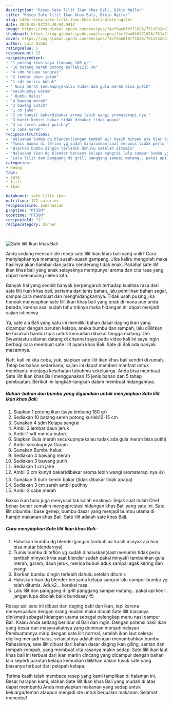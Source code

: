 ```yaml
---
description: "Resep Sate lilit Ikan khas Bali, Bikin Ngiler"
title: "Resep Sate lilit Ikan khas Bali, Bikin Ngiler"
slug: 1486-resep-sate-lilit-ikan-khas-bali-bikin-ngiler
date: 2020-05-02T22:40:04.941Z
image: https://img-global.cpcdn.com/recipes/f4cf9ae0f6f71626/751x532cq70/sate-lilit-ikan-khas-bali-foto-resep-utama.jpg
thumbnail: https://img-global.cpcdn.com/recipes/f4cf9ae0f6f71626/751x532cq70/sate-lilit-ikan-khas-bali-foto-resep-utama.jpg
cover: https://img-global.cpcdn.com/recipes/f4cf9ae0f6f71626/751x532cq70/sate-lilit-ikan-khas-bali-foto-resep-utama.jpg
author: Luis Gibbs
ratingvalue: 5
reviewcount: 15
recipeingredient:
- "1 potong ikan saya timbang 180 gr"
- "10 batang sereh potong kurleb1215 cm"
- "4 sdm Kelapa sangrai"
- "2 lembar daun jeruk"
- "1 sdt merica bubuk"
- " Gula merah secukupnyakalau tudak ada gula merah bisa putih"
- "secukupnya Garam"
- " Bumbu halus"
- "4 bawang merah"
- "3 bawang putih"
- "1 cm jahe"
- "2 cm kunyit bakardibakar aroma lebih wangi aromaterapi nya "
- "3 butir kemiri bakar tidak dibakar tidak apapa"
- "3 cm sereh ambil putihny"
- "2 cabe merah"
recipeinstructions:
- "Haluskan bumbu dg blender(jangan tambah air kasih minyak aja biar bisa mutar blendernya)"
- "Tumis bumbu di teflon yg sudah dihaluskan(saat menumis tidak perlu tambah minyak krna saat blender sudah pakai minyak) tambahkan gula merah, garam, daun jeruk, merica bubuk aduk sampai agak kering dan wangi"
- "Biarkan bumbu dingin terlebih dahulu setelah ditumis"
- "Haluskan ikan dg blender bersama kelapa sangrai lalu campur bumbu yg telah ditumis. Aduk2... koreksi rasa."
- "Lalu lilit dan panggang di grill panggang sampai matang.. pakai api kecil. jangan lupa dibolak balik bundsaay 😍"
categories:
- Resep
tags:
- sate
- lilit
- ikan

katakunci: sate lilit ikan 
nutrition: 172 calories
recipecuisine: Indonesian
preptime: "PT35M"
cooktime: "PT38M"
recipeyield: "2"
recipecategory: Dinner

---
```



![Sate lilit Ikan khas Bali](https://img-global.cpcdn.com/recipes/f4cf9ae0f6f71626/751x532cq70/sate-lilit-ikan-khas-bali-foto-resep-utama.jpg)

Anda sedang mencari ide resep sate lilit ikan khas bali yang unik? Cara menyiapkannya memang susah-susah gampang. Jika keliru mengolah maka hasilnya akan hambar dan justru cenderung tidak enak. Padahal sate lilit ikan khas bali yang enak selayaknya mempunyai aroma dan cita rasa yang dapat memancing selera kita.

Banyak hal yang sedikit banyak berpengaruh terhadap kualitas rasa dari sate lilit ikan khas bali, pertama dari jenis bahan, lalu pemilihan bahan segar, sampai cara membuat dan menghidangkannya. Tidak usah pusing jika hendak menyiapkan sate lilit ikan khas bali yang enak di mana pun anda berada, karena asal sudah tahu triknya maka hidangan ini dapat menjadi sajian istimewa.

Ya, sate ala Bali yang satu ini memiliki bahan dasar daging ikan yang dicampur dengan parutan kelapa, aneka bumbu dan rempah, lalu dililitkan ke tusukan bambu tipis untuk kemudian dibakar hingga matang. Om Swastiastu selamat datang di channel saya pada video kali ini saya ingin berbagi cara membuat sate lilit ayam khas Bali. Sate di Bali ada banyak macamnya.


Nah, kali ini kita coba, yuk, siapkan sate lilit ikan khas bali sendiri di rumah. Tetap berbahan sederhana, sajian ini dapat memberi manfaat untuk membantu menjaga kesehatan tubuhmu sekeluarga. Anda bisa membuat Sate lilit Ikan khas Bali menggunakan 15 jenis bahan dan 5 tahap pembuatan. Berikut ini langkah-langkah dalam membuat hidangannya.

<!--inarticleads1-->

##### Bahan-bahan dan bumbu yang digunakan untuk menyiapkan Sate lilit Ikan khas Bali:

1. Siapkan 1 potong ikan (saya timbang 180 gr)
1. Sediakan 10 batang sereh potong kurleb12-15 cm
1. Gunakan 4 sdm Kelapa sangrai
1. Ambil 2 lembar daun jeruk
1. Ambil 1 sdt merica bubuk
1. Siapkan  Gula merah secukupnya(kalau tudak ada gula merah bisa putih)
1. Ambil secukupnya Garam
1. Gunakan  Bumbu halus:
1. Sediakan 4 bawang merah
1. Sediakan 3 bawang putih
1. Sediakan 1 cm jahe
1. Ambil 2 cm kunyit bakar(dibakar aroma lebih wangi aromaterapi nya 👍)
1. Gunakan 3 butir kemiri bakar (tidak dibakar tidak apapa)
1. Sediakan 3 cm sereh ambil putihny
1. Ambil 2 cabe merah


Bakso ikan tuna juga menyusul tak kalah enaknya. Sejak saat itulah Chef benar-benar semakin mengapresiasi hidangan khas Bali yang satu ini. Sate lilit dibumbui base genep, bumbu dasar yang menjadi bumbu utama di hampir makanan khas Bali. Sate lilit adalah sate khas Bali. 

<!--inarticleads2-->

##### Cara menyiapkan Sate lilit Ikan khas Bali:

1. Haluskan bumbu dg blender(jangan tambah air kasih minyak aja biar bisa mutar blendernya)
1. Tumis bumbu di teflon yg sudah dihaluskan(saat menumis tidak perlu tambah minyak krna saat blender sudah pakai minyak) tambahkan gula merah, garam, daun jeruk, merica bubuk aduk sampai agak kering dan wangi
1. Biarkan bumbu dingin terlebih dahulu setelah ditumis
1. Haluskan ikan dg blender bersama kelapa sangrai lalu campur bumbu yg telah ditumis. Aduk2... koreksi rasa.
1. Lalu lilit dan panggang di grill panggang sampai matang.. pakai api kecil. jangan lupa dibolak balik bundsaay 😍


Resep asli sate ini dibuat dari daging babi dan ikan, tapi karena menyesuaikan dengan orang muslim maka dibuat Sate lilit biasanya dinikmati sebagai hidangan utama sebagai pelengkap menu nasi campur Bali. Kalau Anda sedang berlibur di Bali dan ingin. Dengan potensi hasil ikan yang besar dan masyarakatnya yang dominan menjadi nelayan Pembuatannya mirip dengan sate lilit normal, setelah ikan laut selesai digiling menjadi halus, selanjutnya adalah dengan menambahkan bumbu. Rahasianya, sate lilit dibuat dari bahan dasar daging ikan giling, santan dan rempah-rempah, yang membuat cita rasanya makin sedap. Sate lilit ikan laut khas bali ini terbuat dari ikan marlin cincang yang dicampur dengan bahan lain seperti parutan kelapa kemudian dililitkan dalam tusuk sate yang biasanya terbuat dari pelepah kelapa. 

Terima kasih telah membaca resep yang kami tampilkan di halaman ini. Besar harapan kami, olahan Sate lilit Ikan khas Bali yang mudah di atas dapat membantu Anda menyiapkan makanan yang sedap untuk keluarga/teman ataupun menjadi ide untuk berjualan makanan. Selamat mencoba!
